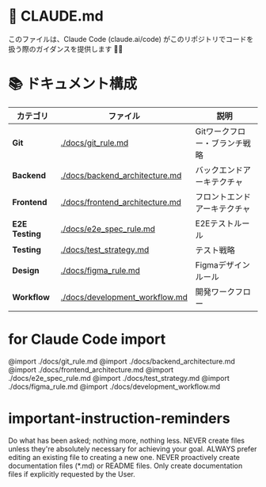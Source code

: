 # 🎯 CLAUDE.md

このファイルは、Claude Code (claude.ai/code) がこのリポジトリでコードを扱う際のガイダンスを提供します 🤖✨

# 📚 ドキュメント構成

| カテゴリ | ファイル | 説明 |
|---------|---------|------|
| **Git** | [./docs/git_rule.md](./docs/git_rule.md) | Gitワークフロー・ブランチ戦略 |
| **Backend** | [./docs/backend_architecture.md](./docs/backend_architecture.md) | バックエンドアーキテクチャ |
| **Frontend** | [./docs/frontend_architecture.md](./docs/frontend_architecture.md) | フロントエンドアーキテクチャ |
| **E2E Testing** | [./docs/e2e_spec_rule.md](./docs/e2e_spec_rule.md) | E2Eテストルール |
| **Testing** | [./docs/test_strategy.md](./docs/test_strategy.md) | テスト戦略 |
| **Design** | [./docs/figma_rule.md](./docs/figma_rule.md) | Figmaデザインルール |
| **Workflow** | [./docs/development_workflow.md](./docs/development_workflow.md) | 開発ワークフロー |

# for Claude Code import

@import ./docs/git_rule.md
@import ./docs/backend_architecture.md
@import ./docs/frontend_architecture.md
@import ./docs/e2e_spec_rule.md
@import ./docs/test_strategy.md
@import ./docs/figma_rule.md
@import ./docs/development_workflow.md

# important-instruction-reminders
Do what has been asked; nothing more, nothing less.
NEVER create files unless they're absolutely necessary for achieving your goal.
ALWAYS prefer editing an existing file to creating a new one.
NEVER proactively create documentation files (*.md) or README files. Only create documentation files if explicitly requested by the User.
